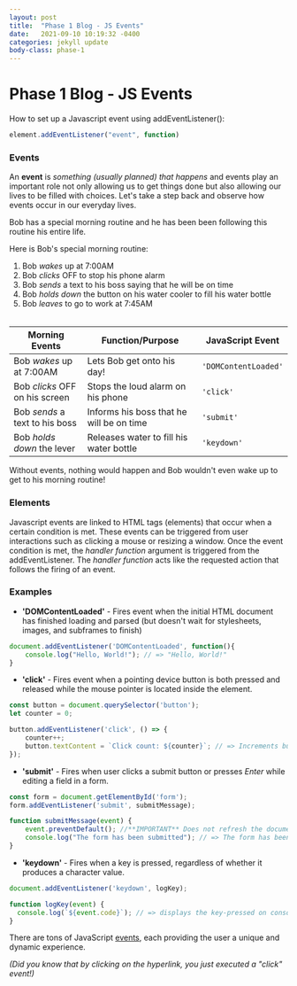 ```yaml
---
layout: post
title:  "Phase 1 Blog - JS Events"
date:   2021-09-10 10:19:32 -0400
categories: jekyll update
body-class: phase-1
---
```

# Phase 1 Blog - JS Events #
How to set up a Javascript event using addEventListener():
```javascript
element.addEventListener("event", function)
```

### Events ###
An **event** is _something (usually planned) that happens_ and events play an important role not only allowing us to get things done but also allowing our lives to be filled with choices. Let's take a step back and observe how events occur in our everyday lives.

Bob has a special morning routine and he has been been following this routine his entire life. 

Here is Bob's special morning routine:

1. Bob _wakes_ up at 7:00AM
2. Bob _clicks_ OFF to stop his phone alarm
3. Bob _sends_ a text to his boss saying that he will be on time
4. Bob _holds down_ the button on his water cooler to fill his water bottle
5. Bob _leaves_ to go to work at 7:45AM <br/><br/>

| Morning Events | Function/Purpose | JavaScript Event |
|-------|--------|---------|
| Bob _wakes_ up at 7:00AM | Lets Bob get onto his day! | `'DOMContentLoaded'` | 
| Bob _clicks_ OFF on his screen | Stops the loud alarm on his phone | `'click'` | 
| Bob _sends_ a text to his boss | Informs his boss that he will be on time | `'submit'` | 
|  Bob _holds down_ the lever | Releases water to fill his water bottle | `'keydown'` | 

Without events, nothing would happen and Bob wouldn't even wake up to get to his morning routine! 

### Elements ###

Javascript events are linked to HTML tags (elements) that occur when a certain condition is met. These events can be triggered from user interactions such as clicking a mouse or resizing a window. Once the event condition is met, the _handler function_ argument is triggered from the addEventListener. The _handler function_ acts like the requested action that follows the firing of an event. 

### Examples ###

- **'DOMContentLoaded'** - Fires event when the initial HTML document has finished loading and parsed (but doesn't wait for stylesheets, images, and subframes to finish)

```javascript
document.addEventListener('DOMContentLoaded', function(){
    console.log("Hello, World!"); // => "Hello, World!"
}
```

- **'click'** - Fires event when a pointing device button is both pressed and released while the mouse pointer is located inside the element.
```javascript
const button = document.querySelector('button');
let counter = 0;

button.addEventListener('click', () => {
    counter++;
    button.textContent = `Click count: ${counter}`; // => Increments button text 
});
```

- **'submit'** - Fires when user clicks a submit button or presses _Enter_ while editing a field in a form. 

```javascript
const form = document.getElementById('form');
form.addEventListener('submit', submitMessage);

function submitMessage(event) {
    event.preventDefault(); //**IMPORTANT** Does not refresh the document upon submit
    console.log("The form has been submitted"); // => The form has been submitted 
}
```

- **'keydown'** - Fires when a key is pressed, regardless of whether it produces a character value.

```javascript
document.addEventListener('keydown', logKey);

function logKey(event) {
  console.log(`${event.code}`); // => displays the key-pressed on console
}
```

There are tons of JavaScript [events](https://developer.mozilla.org/en-US/docs/Web/Events), each providing the user a unique and dynamic experience.

_(Did you know that by clicking on the hyperlink, you just executed a "click" event!)_<br/>
